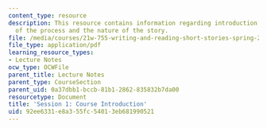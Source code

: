 ```yaml
---
content_type: resource
description: This resource contains information regarding introduction and discussion
  of the process and the nature of the story.
file: /media/courses/21w-755-writing-and-reading-short-stories-spring-2012/92ee6331e8a355fc54013eb681990521_MIT21W_755S12_ses1.pdf
file_type: application/pdf
learning_resource_types:
- Lecture Notes
ocw_type: OCWFile
parent_title: Lecture Notes
parent_type: CourseSection
parent_uid: 0a37dbb1-bccb-81b1-2862-835832b7da00
resourcetype: Document
title: 'Session 1: Course Introduction'
uid: 92ee6331-e8a3-55fc-5401-3eb681990521
---
```

